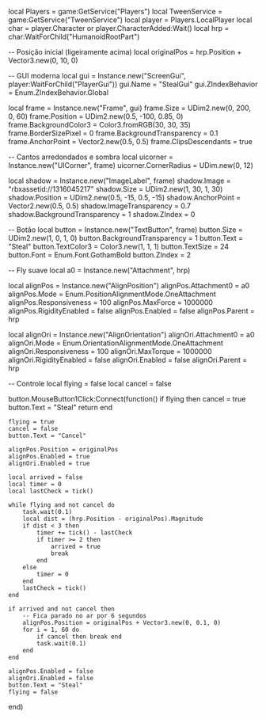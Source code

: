 local Players = game:GetService("Players")
local TweenService = game:GetService("TweenService")
local player = Players.LocalPlayer
local char = player.Character or player.CharacterAdded:Wait()
local hrp = char:WaitForChild("HumanoidRootPart")

-- Posição inicial (ligeiramente acima)
local originalPos = hrp.Position + Vector3.new(0, 10, 0)

-- GUI moderna
local gui = Instance.new("ScreenGui", player:WaitForChild("PlayerGui"))
gui.Name = "StealGui"
gui.ZIndexBehavior = Enum.ZIndexBehavior.Global

local frame = Instance.new("Frame", gui)
frame.Size = UDim2.new(0, 200, 0, 60)
frame.Position = UDim2.new(0.5, -100, 0.85, 0)
frame.BackgroundColor3 = Color3.fromRGB(30, 30, 35)
frame.BorderSizePixel = 0
frame.BackgroundTransparency = 0.1
frame.AnchorPoint = Vector2.new(0.5, 0.5)
frame.ClipsDescendants = true

-- Cantos arredondados e sombra
local uicorner = Instance.new("UICorner", frame)
uicorner.CornerRadius = UDim.new(0, 12)

local shadow = Instance.new("ImageLabel", frame)
shadow.Image = "rbxassetid://1316045217"
shadow.Size = UDim2.new(1, 30, 1, 30)
shadow.Position = UDim2.new(0.5, -15, 0.5, -15)
shadow.AnchorPoint = Vector2.new(0.5, 0.5)
shadow.ImageTransparency = 0.7
shadow.BackgroundTransparency = 1
shadow.ZIndex = 0

-- Botão
local button = Instance.new("TextButton", frame)
button.Size = UDim2.new(1, 0, 1, 0)
button.BackgroundTransparency = 1
button.Text = "Steal"
button.TextColor3 = Color3.new(1, 1, 1)
button.TextSize = 24
button.Font = Enum.Font.GothamBold
button.ZIndex = 2

-- Fly suave
local a0 = Instance.new("Attachment", hrp)

local alignPos = Instance.new("AlignPosition")
alignPos.Attachment0 = a0
alignPos.Mode = Enum.PositionAlignmentMode.OneAttachment
alignPos.Responsiveness = 100
alignPos.MaxForce = 1000000
alignPos.RigidityEnabled = false
alignPos.Enabled = false
alignPos.Parent = hrp

local alignOri = Instance.new("AlignOrientation")
alignOri.Attachment0 = a0
alignOri.Mode = Enum.OrientationAlignmentMode.OneAttachment
alignOri.Responsiveness = 100
alignOri.MaxTorque = 1000000
alignOri.RigidityEnabled = false
alignOri.Enabled = false
alignOri.Parent = hrp

-- Controle
local flying = false
local cancel = false

button.MouseButton1Click:Connect(function()
	if flying then
		cancel = true
		button.Text = "Steal"
		return
	end

	flying = true
	cancel = false
	button.Text = "Cancel"

	alignPos.Position = originalPos
	alignPos.Enabled = true
	alignOri.Enabled = true

	local arrived = false
	local timer = 0
	local lastCheck = tick()

	while flying and not cancel do
		task.wait(0.1)
		local dist = (hrp.Position - originalPos).Magnitude
		if dist < 3 then
			timer += tick() - lastCheck
			if timer >= 2 then
				arrived = true
				break
			end
		else
			timer = 0
		end
		lastCheck = tick()
	end

	if arrived and not cancel then
		-- Fica parado no ar por 6 segundos
		alignPos.Position = originalPos + Vector3.new(0, 0.1, 0)
		for i = 1, 60 do
			if cancel then break end
			task.wait(0.1)
		end
	end

	alignPos.Enabled = false
	alignOri.Enabled = false
	button.Text = "Steal"
	flying = false
end)
